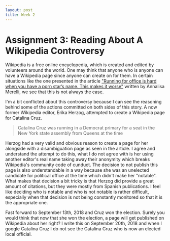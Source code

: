 ```yaml
---
layout: post
title: Week 2
---
```


# Assignment 3:  Reading About A Wikipedia Controversy

Wikipedia is a free online encyclopedia, which is created and edited by volunteers around the world. One may think that anyone who is anyone can have a Wikipedia page since anyone can create on for them. In certain situations like the one presented in the article ["Running for office is hard when you have a 
porn star’s name. This makes it worse"](https://qz.com/1352568/running-for-office-is-hard-when-you-have-a-porn-stars-name-this-makes-it-worse/) written by Annalisa Merelli, we see that this is not always the case.

I'm a bit conflicted about this controversy because I can see the reasoning behind some of the actions committed on both sides of this story. A now former Wikipedia editor, Erika Herzog, attempted to create a Wikipedia page for Catalina Cruz.
> Catalina Cruz was running in a Democrat primary for a seat in the New York state assembly from Queens at the time

Herzog had a very valid and obvious reason to create a page for her alongside with a disambiguation page as seen in the article. I agree and understand the attempt to do this, what I do not agree with is her using another editor's real name taking away their anonymity which breaks Wikipedia's community code of cunduct. The decision to not publish this page is also understandable in a way because she was an unelected candidate for political office at the time which didn't make her "notable". What makes that decision a bit tricky is that Herzog did provide a great amount of citations, but they were mostly from Spanish publications. I feel like deciding who is notable and who is not notable is rather difficult, especially when that decision is not being constantly monitored so that it is the appropriate one.

Fast forward to September 13th, 2018 and Cruz won the election. Surely you would think that now that she won the election, a page will get published on Wikipedia about her right? I write this on September 20th, 2018 and when I google Catalina Cruz I do not see the Catalina Cruz who is now an elected local official.
